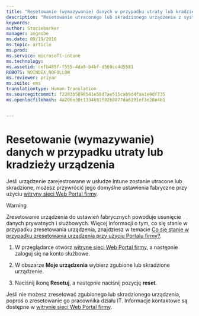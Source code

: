 ```yaml
---
title: "Resetowanie (wymazywanie) danych w przypadku utraty lub kradzieży urządzenia z systemem Windows | Microsoft Intune"
description: "Resetowanie utraconego lub skradzionego urządzenia z systemem Windows"
keywords: 
author: Staciebarker
manager: angrobe
ms.date: 09/19/2016
ms.topic: article
ms.prod: 
ms.service: microsoft-intune
ms.technology: 
ms.assetid: cefb485f-f555-4da9-b4bf-d569cc4d5581
ROBOTS: NOINDEX,NOFOLLOW
ms.reviewer: priyar
ms.suite: ems
translationtype: Human Translation
ms.sourcegitcommit: f2283b5896541e58d7ae515cab9d4faa1e9df735
ms.openlocfilehash: 4a206e30c1334681f82b8077da6191ef3e28e4b1


---
```



# Resetowanie (wymazywanie) danych w przypadku utraty lub kradzieży urządzenia

Jeśli urządzenie zarejestrowane w usłudze Intune zostanie utracone lub skradzione, możesz przywrócić jego domyślne ustawienia fabryczne przy użyciu [witryny sieci Web Portal firmy](http://portal.manage.microsoft.com).


> [!WARNING]
> Zresetowanie urządzenia do ustawień fabrycznych powoduje usunięcie danych prywatnych i służbowych. Więcej informacji o tym, co się stanie w przypadku zresetowania urządzenia, znajdziesz w temacie [Co się stanie w przypadku zresetowania urządzenia przy użyciu Portalu firmy?](what-happens-if-you-reset-your-device-using-the-company-portal-windows.md).


1.  W przeglądarce otwórz [witrynę sieci Web Portal firmy](http://portal.manage.microsoft.com), a następnie zaloguj się na konto służbowe.

2.  W obszarze **Moje urządzenia** wybierz zgubione lub skradzione urządzenie.

3.  Naciśnij ikonę **Resetuj**, a następnie naciśnij pozycję **reset**.

Jeśli nie możesz zresetować zgubionego lub skradzionego urządzenia, poproś o zresetowanie go pracownika działu IT. Informacje kontaktowe są dostępne w [witrynie sieci Web Portal firmy](http://portal.manage.microsoft.com).



<!--HONumber=Oct16_HO2-->


